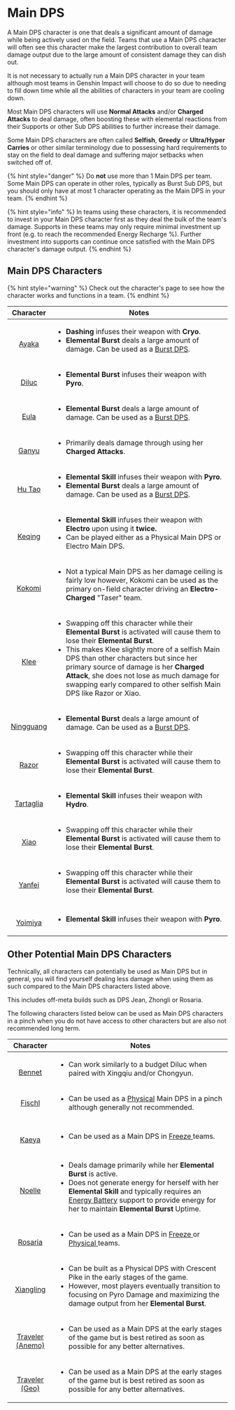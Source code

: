 # Main DPS

A Main DPS character is one that deals a significant amount of damage while being actively used on the field. Teams that use a Main DPS character will often see this character make the largest contribution to overall team damage output due to the large amount of consistent damage they can dish out.

It is not necessary to actually run a Main DPS character in your team although most teams in Genshin Impact will choose to do so due to needing to fill down time while all the abilities of characters in your team are cooling down.

Most Main DPS characters will use **Normal Attacks** and/or **Charged Attacks** to deal damage, often boosting these with elemental reactions from their Supports or other Sub DPS abilities to further increase their damage.

Some Main DPS characters are often called **Selfish**, **Greedy** or **Ultra/Hyper Carries** or other similar terminology due to possessing hard requirements to stay on the field to deal damage and suffering major setbacks when switched off of.

{% hint style="danger" %}
Do **not** use more than 1 Main DPS per team.\
Some Main DPS can operate in other roles, typically as Burst Sub DPS, but you should only have at most 1 character operating as the Main DPS in your team.
{% endhint %}

{% hint style="info" %}
In teams using these characters, it is recommended to invest in your Main DPS character first as they deal the bulk of the team's damage. Supports in these teams may only require minimal investment up front (e.g. to reach the recommended Energy Recharge %). Further investment into supports can continue once satisfied with the Main DPS character's damage output.
{% endhint %}

## Main DPS Characters

{% hint style="warning" %}
Check out the character's page to see how the character works and functions in a team.
{% endhint %}

|                                                                Character                                                                | Notes                                                                                                                                                                                                                                                                                                                                                                                                                                               |
| :-------------------------------------------------------------------------------------------------------------------------------------: | --------------------------------------------------------------------------------------------------------------------------------------------------------------------------------------------------------------------------------------------------------------------------------------------------------------------------------------------------------------------------------------------------------------------------------------------------- |
|        <p><img src="../.gitbook/assets/UI_AvatarIcon_Ayaka.png" alt=""></p><p><a href="../characters/cryo/ayaka.md">Ayaka</a></p>       | <ul><li><strong>Dashing</strong> infuses their weapon with <strong>Cryo</strong>.</li><li><strong>Elemental Burst</strong> deals a large amount of damage. Can be used as a <a href="sub-dps/burst.md">Burst DPS</a>.</li></ul>                                                                                                                                                                                                                     |
|        <p><img src="../.gitbook/assets/UI_AvatarIcon_Diluc.png" alt=""></p><p><a href="../characters/pyro/diluc.md">Diluc</a></p>       | <ul><li><strong>Elemental Burst</strong> infuses their weapon with <strong>Pyro</strong>.</li></ul>                                                                                                                                                                                                                                                                                                                                                 |
|         <p><img src="../.gitbook/assets/UI_AvatarIcon_Eula.png" alt=""></p><p><a href="../characters/cryo/eula.md">Eula</a></p>         | <ul><li><strong>Elemental Burst</strong> deals a large amount of damage. Can be used as a <a href="sub-dps/burst.md">Burst DPS</a>.</li></ul>                                                                                                                                                                                                                                                                                                       |
|        <p><img src="../.gitbook/assets/UI_AvatarIcon_Ganyu.png" alt=""></p><p><a href="../characters/cryo/ganyu.md">Ganyu</a></p>       | <ul><li>Primarily deals damage through using her <strong>Charged Attacks</strong>.</li></ul>                                                                                                                                                                                                                                                                                                                                                        |
|       <p><img src="../.gitbook/assets/UI_AvatarIcon_Hutao.png" alt=""></p><p><a href="../characters/pyro/hu-tao.md">Hu Tao</a></p>      | <ul><li><strong>Elemental Skill</strong> infuses their weapon with <strong>Pyro</strong>.</li><li><strong>Elemental Burst</strong> deals a large amount of damage. Can be used as a <a href="sub-dps/burst.md">Burst DPS</a>.</li></ul>                                                                                                                                                                                                             |
|     <p><img src="../.gitbook/assets/UI_AvatarIcon_Keqing.png" alt=""></p><p><a href="../characters/electro/keqing.md">Keqing</a></p>    | <ul><li><strong>Elemental Skill</strong> infuses their weapon with <strong>Electro</strong> upon using it <strong>twice.</strong></li><li>Can be played either as a Physical Main DPS or Electro Main DPS.</li></ul>                                                                                                                                                                                                                                |
|      <p><img src="../.gitbook/assets/UI_AvatarIcon_Kokomi.png" alt=""></p><p><a href="../characters/hydro/kokomi.md">Kokomi</a></p>     | <ul><li>Not a typical Main DPS as her damage ceiling is fairly low however, Kokomi can be used as the primary on-field character driving an <strong>Electro-Charged</strong> "Taser" team.</li></ul>                                                                                                                                                                                                                                                |
|         <p><img src="../.gitbook/assets/UI_AvatarIcon_Klee.png" alt=""></p><p><a href="../characters/pyro/klee.md">Klee</a></p>         | <ul><li>Swapping off this character while their <strong>Elemental Burst</strong> is activated will cause them to lose their <strong>Elemental Burst</strong>.</li><li>This makes Klee slightly more of a selfish Main DPS than other characters but since her primary source of damage is her <strong>Charged Attack</strong>, she does not lose as much damage for swapping early compared to other selfish Main DPS like Razor or Xiao.</li></ul> |
|  <p><img src="../.gitbook/assets/UI_AvatarIcon_Ningguang.png" alt=""></p><p><a href="../characters/geo/ningguang.md">Ningguang</a></p>  | <ul><li><strong>Elemental Burst</strong> deals a large amount of damage. Can be used as a <a href="sub-dps/burst.md">Burst DPS</a>.</li></ul>                                                                                                                                                                                                                                                                                                       |
|      <p><img src="../.gitbook/assets/UI_AvatarIcon_Razor.png" alt=""></p><p><a href="../characters/electro/razor.md">Razor</a></p>      | <ul><li>Swapping off this character while their <strong>Elemental Burst</strong> is activated will cause them to lose their <strong>Elemental Burst</strong>.</li></ul>                                                                                                                                                                                                                                                                             |
| <p><img src="../.gitbook/assets/ui_avataricon_tartaglia.png" alt=""></p><p><a href="../characters/hydro/tartaglia.md">Tartaglia</a></p> | <ul><li><strong>Elemental Skill</strong> infuses their weapon with <strong>Hydro</strong>.</li></ul>                                                                                                                                                                                                                                                                                                                                                |
|         <p><img src="../.gitbook/assets/UI_AvatarIcon_Xiao.png" alt=""></p><p><a href="../characters/anemo/xiao.md">Xiao</a></p>        | <ul><li>Swapping off this character while their <strong>Elemental Burst</strong> is activated will cause them to lose their <strong>Elemental Burst</strong>.</li></ul>                                                                                                                                                                                                                                                                             |
|      <p><img src="../.gitbook/assets/UI_AvatarIcon_Yanfei.png" alt=""></p><p><a href="../characters/pyro/yanfei.md">Yanfei</a></p>      | <ul><li>Swapping off this character while their <strong>Elemental Burst</strong> is activated will cause them to lose their <strong>Elemental Burst</strong>.</li></ul>                                                                                                                                                                                                                                                                             |
|     <p><img src="../.gitbook/assets/UI_AvatarIcon_Yoimiya.png" alt=""></p><p><a href="../characters/pyro/yoimiya.md">Yoimiya</a></p>    | <ul><li><strong>Elemental Skill</strong> infuses their weapon with <strong>Pyro</strong>.</li></ul>                                                                                                                                                                                                                                                                                                                                                 |

## Other Potential Main DPS Characters

Technically, all characters can potentially be used as Main DPS but in general, you will find yourself dealing less damage when using them as such compared to the Main DPS characters listed above.

This includes off-meta builds such as DPS Jean, Zhongli or Rosaria.

The following characters listed below can be used as Main DPS characters in a pinch when you do not have access to other characters but are also not recommended long term.

|                                                                        Character                                                                       | Notes                                                                                                                                                                                                                                                                                                                                                         |
| :----------------------------------------------------------------------------------------------------------------------------------------------------: | ------------------------------------------------------------------------------------------------------------------------------------------------------------------------------------------------------------------------------------------------------------------------------------------------------------------------------------------------------------- |
|             <p><img src="../.gitbook/assets/UI_AvatarIcon_Bennett.png" alt=""></p><p><a href="../characters/pyro/bennett.md">Bennet</a></p>            | <ul><li>Can work similarly to a budget Diluc when paired with Xingqiu and/or Chongyun.</li></ul>                                                                                                                                                                                                                                                              |
|              <p><a href="../characters/electro/fischl.md"><img src="../.gitbook/assets/UI_AvatarIcon_Fischl.png" alt=""><br>Fischl</a></p>             | <ul><li>Can be used as a <a href="../teams/physical.md">Physical</a> Main DPS in a pinch although generally not recommended.</li></ul>                                                                                                                                                                                                                        |
|               <p><img src="../.gitbook/assets/UI_AvatarIcon_Kaeya.png" alt=""></p><p><a href="../characters/cryo/kaeya.md">Kaeya</a></p>               | <ul><li>Can be used as a Main DPS in <a href="../teams/freeze.md">Freeze </a>teams.</li></ul>                                                                                                                                                                                                                                                                 |
|              <p><img src="../.gitbook/assets/UI_AvatarIcon_Noelle.png" alt=""></p><p><a href="../characters/geo/noelle.md">Noelle</a></p>              | <ul><li>Deals damage primarily while her <strong>Elemental Burst</strong> is active.</li><li>Does not generate energy for herself with her <strong>Elemental Skill</strong> and typically requires an <a href="support/energy-battery.md">Energy Battery</a> support to provide energy for her to maintain <strong>Elemental Burst</strong> Uptime.</li></ul> |
|            <p><img src="../.gitbook/assets/UI_AvatarIcon_Rosaria.png" alt=""></p><p><a href="../characters/cryo/rosaria.md">Rosaria</a></p>            | <ul><li>Can be used as a Main DPS in <a href="../teams/freeze.md">Freeze </a>or <a href="../teams/physical.md">Physical </a>teams.</li></ul>                                                                                                                                                                                                                  |
|         <p><img src="../.gitbook/assets/UI_AvatarIcon_Xiangling.png" alt=""></p><p><a href="../characters/pyro/xiangling.md">Xiangling</a></p>         | <ul><li>Can be built as a Physical DPS with Crescent Pike in the early stages of the game.</li><li>However, most players eventually transition to focusing on Pyro Damage and maximizing the damage output from her <strong>Elemental Burst</strong>.</li></ul>                                                                                               |
| <p><img src="../.gitbook/assets/ui_avataricon_lumine_anemo.png" alt=""></p><p><a href="../characters/anemo/traveler-anemo.md">Traveler (Anemo)</a></p> | <ul><li>Can be used as a Main DPS at the early stages of the game but is best retired as soon as possible for any better alternatives.</li></ul>                                                                                                                                                                                                              |
|     <p><img src="../.gitbook/assets/UI_AvatarIcon_Aether_Geo.png" alt=""></p><p><a href="../characters/geo/traveler-geo.md">Traveler (Geo)</a></p>     | <ul><li>Can be used as a Main DPS at the early stages of the game but is best retired as soon as possible for any better alternatives.</li></ul>                                                                                                                                                                                                              |
